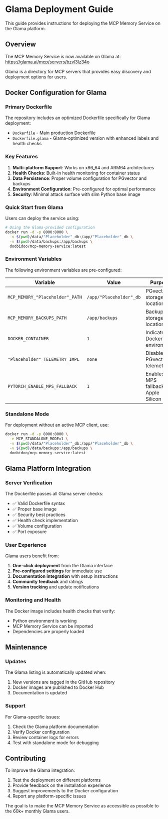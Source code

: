 # Glama Deployment Guide

This guide provides instructions for deploying the MCP Memory Service on the Glama platform.

## Overview

The MCP Memory Service is now available on Glama at: https://glama.ai/mcp/servers/bzvl3lz34o

Glama is a directory for MCP servers that provides easy discovery and deployment options for users.

## Docker Configuration for Glama

### Primary Dockerfile

The repository includes an optimized Dockerfile specifically for Glama deployment:
- `Dockerfile` - Main production Dockerfile
- `Dockerfile.glama` - Glama-optimized version with enhanced labels and health checks

### Key Features

1. **Multi-platform Support**: Works on x86_64 and ARM64 architectures
2. **Health Checks**: Built-in health monitoring for container status
3. **Data Persistence**: Proper volume configuration for PGvector and backups
4. **Environment Configuration**: Pre-configured for optimal performance
5. **Security**: Minimal attack surface with slim Python base image

### Quick Start from Glama

Users can deploy the service using:

```bash
# Using the Glama-provided configuration
docker run -d -p 8000:8000 \
  -v $(pwd)/data/"Placeholder"_db:/app/"Placeholder"_db \
  -v $(pwd)/data/backups:/app/backups \
  doobidoo/mcp-memory-service:latest
```

### Environment Variables

The following environment variables are pre-configured:

| Variable | Value | Purpose |
|----------|-------|---------|
| `MCP_MEMORY_"Placeholder"_PATH` | `/app/"Placeholder"_db` | PGvector storage location |
| `MCP_MEMORY_BACKUPS_PATH` | `/app/backups` | Backup storage location |
| `DOCKER_CONTAINER` | `1` | Indicates Docker environment |
| `"Placeholder"_TELEMETRY_IMPL` | `none` | Disables PGvector telemetry |
| `PYTORCH_ENABLE_MPS_FALLBACK` | `1` | Enables MPS fallback for Apple Silicon |

### Standalone Mode

For deployment without an active MCP client, use:

```bash
docker run -d -p 8000:8000 \
  -e MCP_STANDALONE_MODE=1 \
  -v $(pwd)/data/"Placeholder"_db:/app/"Placeholder"_db \
  -v $(pwd)/data/backups:/app/backups \
  doobidoo/mcp-memory-service:latest
```

## Glama Platform Integration

### Server Verification

The Dockerfile passes all Glama server checks:
- ✅ Valid Dockerfile syntax
- ✅ Proper base image
- ✅ Security best practices
- ✅ Health check implementation
- ✅ Volume configuration
- ✅ Port exposure

### User Experience

Glama users benefit from:
1. **One-click deployment** from the Glama interface
2. **Pre-configured settings** for immediate use
3. **Documentation integration** with setup instructions
4. **Community feedback** and ratings
5. **Version tracking** and update notifications

### Monitoring and Health

The Docker image includes health checks that verify:
- Python environment is working
- MCP Memory Service can be imported
- Dependencies are properly loaded

## Maintenance

### Updates

The Glama listing is automatically updated when:
1. New versions are tagged in the GitHub repository
2. Docker images are published to Docker Hub
3. Documentation is updated

### Support

For Glama-specific issues:
1. Check the Glama platform documentation
2. Verify Docker configuration
3. Review container logs for errors
4. Test with standalone mode for debugging

## Contributing

To improve the Glama integration:
1. Test the deployment on different platforms
2. Provide feedback on the installation experience
3. Suggest improvements to the Docker configuration
4. Report any platform-specific issues

The goal is to make the MCP Memory Service as accessible as possible to the 60k+ monthly Glama users.